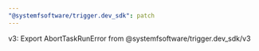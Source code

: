 ```yaml
---
"@systemfsoftware/trigger.dev_sdk": patch
---
```


v3: Export AbortTaskRunError from @systemfsoftware/trigger.dev_sdk/v3
